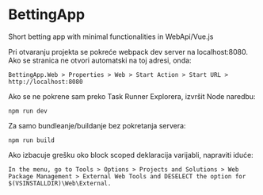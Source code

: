 # BettingApp
Short betting app with minimal functionalities in WebApi/Vue.js

Pri otvaranju projekta se pokreće webpack dev server na localhost:8080.
Ako se stranica ne otvori automatski na toj adresi, onda:
```
BettingApp.Web > Properties > Web > Start Action > Start URL > http://localhost:8080 
```
Ako se ne pokrene sam preko Task Runner Explorera, izvršit Node naredbu:
```
npm run dev
```
Za samo bundleanje/buildanje bez pokretanja servera:
```
npm run build
```
Ako izbacuje grešku oko block scoped deklaracija varijabli, napraviti iduće:
```
In the menu, go to Tools > Options > Projects and Solutions > Web Package Management > External Web Tools and DESELECT the option for $(VSINSTALLDIR)\Web\External.
```
